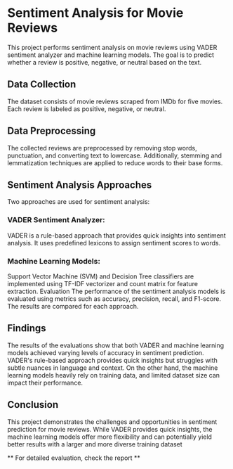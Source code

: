 # Sentiment Analysis for Movie Reviews

This project performs sentiment analysis on movie reviews using VADER sentiment analyzer and machine learning models. The goal is to predict whether a review is positive, negative, or neutral based on the text.

## Data Collection
The dataset consists of movie reviews scraped from IMDb for five movies. Each review is labeled as positive, negative, or neutral.

## Data Preprocessing
The collected reviews are preprocessed by removing stop words, punctuation, and converting text to lowercase. Additionally, stemming and lemmatization techniques are applied to reduce words to their base forms.

## Sentiment Analysis Approaches
Two approaches are used for sentiment analysis:

### VADER Sentiment Analyzer: 
VADER is a rule-based approach that provides quick insights into sentiment analysis. It uses predefined lexicons to assign sentiment scores to words.
### Machine Learning Models: 
Support Vector Machine (SVM) and Decision Tree classifiers are implemented using TF-IDF vectorizer and count matrix for feature extraction.
Evaluation
The performance of the sentiment analysis models is evaluated using metrics such as accuracy, precision, recall, and F1-score. The results are compared for each approach.

## Findings
The results of the evaluations show that both VADER and machine learning models achieved varying levels of accuracy in sentiment prediction. VADER's rule-based approach provides quick insights but struggles with subtle nuances in language and context. On the other hand, the machine learning models heavily rely on training data, and limited dataset size can impact their performance.

## Conclusion
This project demonstrates the challenges and opportunities in sentiment prediction for movie reviews. While VADER provides quick insights, the machine learning models offer more flexibility and can potentially yield better results with a larger and more diverse training dataset

** For detailed evaluation, check the report **

